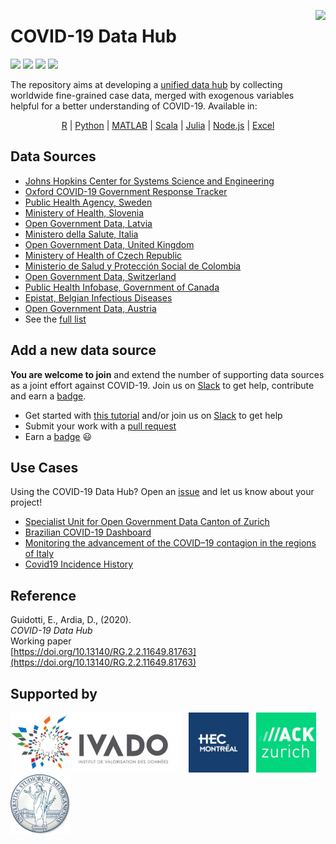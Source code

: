 <a href="https://covid19datahub.io"><img src="https://storage.covid19datahub.io/logo.svg" align="right" height="128"/></a>

# COVID-19 Data Hub

![](https://www.r-pkg.org/badges/version/COVID19) ![](https://www.r-pkg.org/badges/last-release/COVID19) ![](https://cranlogs.r-pkg.org/badges/grand-total/COVID19) [![](https://img.shields.io/badge/doi-10.13140/RG.2.2.11649.81763-orange.svg)](https://doi.org/10.13140/RG.2.2.11649.81763)

The repository aims at developing a [unified data hub](https://covid19datahub.io/articles/doc/data.html) by collecting worldwide fine-grained case data, merged with exogenous variables helpful for a better understanding of COVID-19.  Available in:

<p align="center">
<a href="https://covid19datahub.io/articles/api/r.html" target="_blank">R</a>
|
<a href="https://covid19datahub.io/articles/api/python.html" target="_blank">Python</a>
|
<a href="https://covid19datahub.io/articles/api/matlab.html" target="_blank">MATLAB</a>
|
<a href="https://covid19datahub.io/articles/api/scala.html" target="_blank">Scala</a>
|
<a href="https://covid19datahub.io/articles/api/julia.html" target="_blank">Julia</a>
|
<a href="https://covid19datahub.io/articles/api/node.html" target="_blank">Node.js</a>
|
<a href="https://covid19datahub.io/articles/api/excel.html" target="_blank">Excel</a>
</p>

## Data Sources

- [Johns Hopkins Center for Systems Science and Engineering](https://github.com/CSSEGISandData/COVID-19)
- [Oxford COVID-19 Government Response Tracker](www.bsg.ox.ac.uk/covidtracker)
- [Public Health Agency, Sweden](https://oppnadata.se/datamangd/#esc_entry=1424&esc_context=525)
- [Ministery of Health, Slovenia](https://www.gov.si/en/topics/coronavirus-disease-covid-19/)
- [Open Government Data, Latvia](https://data.gov.lv/dati/dataset)
- [Ministero della Salute, Italia](https://github.com/pcm-dpc/COVID-19)
- [Open Government Data, United Kingdom](https://coronavirus.data.gov.uk)
- [Ministery of Health of Czech Republic](https://onemocneni-aktualne.mzcr.cz/)
- [Ministerio de Salud y Protección Social de Colombia](https://www.datos.gov.co)
- [Open Government Data, Switzerland](https://github.com/openZH/covid_19)
- [Public Health Infobase, Government of Canada](https://health-infobase.canada.ca)
- [Epistat, Belgian Infectious Diseases](https://epistat.sciensano.be)
- [Open Government Data, Austria](https://info.gesundheitsministerium.at/)
- See the [full list](<https://github.com/covid19datahub/COVID19/blob/master/inst/extdata/src.csv>)

## Add a new data source

**You are welcome to join** and extend the number of supporting data sources as a joint effort against COVID-19. Join us on [Slack](https://join.slack.com/t/covid19datahub/shared_invite/zt-e921sryd-Sb97p~skvovQM6NuXFUNCw) to get help, contribute and earn a [badge](https://eu.badgr.com/public/badges/MC89IAjTTLGs3geP3xHjRw).

- Get started with [this tutorial](<https://github.com/covid19datahub/COVID19/wiki/Add-a-new-data-source>) and/or join us on [Slack](https://join.slack.com/t/covid19datahub/shared_invite/zt-e921sryd-Sb97p~skvovQM6NuXFUNCw) to get help
- Submit your work with a [pull request](<https://github.com/covid19datahub/COVID19/wiki/Create-a-pull-request>)
- Earn a [badge](https://eu.badgr.com/public/badges/MC89IAjTTLGs3geP3xHjRw) 😃

## Use Cases

Using the COVID-19 Data Hub? Open an [issue](https://github.com/covid19datahub/COVID19/issues) and let us know about your project!

- [Specialist Unit for Open Government Data Canton of Zurich](<https://github.com/openZH/covid_19/issues/723>)
- [Brazilian COVID-19 Dashboard](https://app.powerbi.com/view?r=eyJrIjoiNWExN2JlMzQtNTBiOC00ODU5LWIxY2QtODQwZTNhMjQzNGJmIiwidCI6ImMzN2IzN2EzLWU5ZTItNDJmOS1iYzY3LTRiOWI3MzhlMWRmMCJ9)
- [Monitoring the advancement of the COVID–19 contagion in the regions of Italy](https://github.com/krzbar/COVID19)
- [Covid19 Incidence History](http://emit.phys.ocean.dal.ca/~kelley/covid19/)


## Reference

Guidotti, E., Ardia, D., (2020).      
_COVID-19 Data Hub_       
Working paper   
[https://doi.org/10.13140/RG.2.2.11649.81763](https://doi.org/10.13140/RG.2.2.11649.81763)  

## Supported by 

<div style="height:96px">
<img height="96" src="man/figures/ivado.png" alt="IVADO" style="margin-right:8px"/>
<img height="96" src="man/figures/hec-montreal.jpg" alt="HEC Montréal" style="display:inline-block;margin-right:8px" />
<img height="96" src="man/figures/hackzurich.jpeg" alt="Hack Zurich" style="display:inline-block;margin-right:8px" />
<img height="96" src="man/figures/unimi.jpg" alt="Università degli Studi di Milano" style="display:inline-block;margin-right:8px" />
</div>

